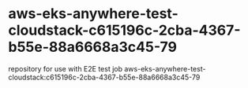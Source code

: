 # aws-eks-anywhere-test-cloudstack-c615196c-2cba-4367-b55e-88a6668a3c45-79
repository for use with E2E test job aws-eks-anywhere-test-cloudstack:c615196c-2cba-4367-b55e-88a6668a3c45-79
